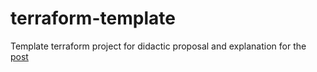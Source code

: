 # terraform-template
Template terraform project for didactic proposal and explanation for the [post](https://noiselesstech.net/2023/03/21/a-practical-and-gentle-introduction-to-terraform/) 
